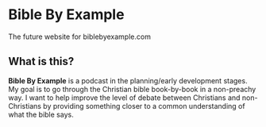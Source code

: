 # Bible By Example
The future website for biblebyexample.com

## What is this?
**Bible By Example** is a podcast in the planning/early development stages. My goal is to go through the Christian bible book-by-book in a non-preachy way. I want to help improve the level of debate between Christians and non-Christians by providing something closer to a common understanding of what the bible says.
